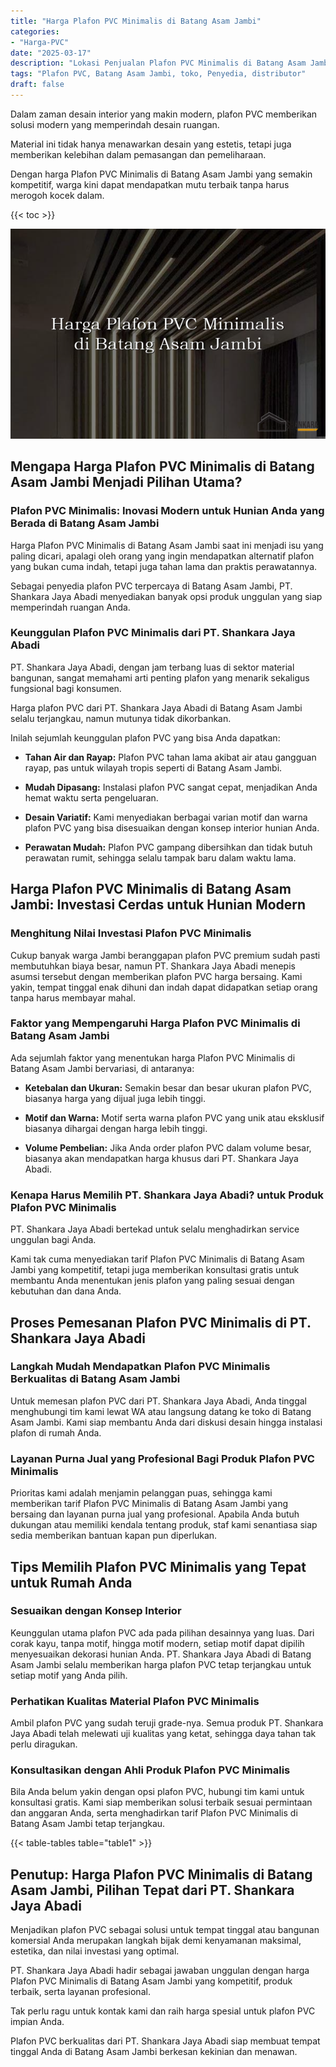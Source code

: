 ```yaml
---
title: "Harga Plafon PVC Minimalis di Batang Asam Jambi"
categories: 
- "Harga-PVC"
date: "2025-03-17"
description: "Lokasi Penjualan Plafon PVC Minimalis di Batang Asam Jambi untuk hunian, perkantoran, serta gerai. Produk unggulan, pilihan motif, pilihan warna modern, dengan jasa pemasangan dikerjakan oleh tenaga ahli ahli serta garansi resmi!|Jasa penyediaan Plafon PVC Minimalis di Batang Asam Jambi untuk kebutuhan hunian, kantor, maupun toko, dengan material terbaik dan instalasi oleh tenaga ahli profesional dan jaminan resmi.|Alternatif Plafon PVC Minimalis di Batang Asam Jambi yang terbukti bagi hunian, perkantoran, serta gerai, dengan panel terbaik dan penempatan oleh tenaga ahli profesional serta garansi resmi.|Penjualan Plafon PVC Minimalis di Batang Asam Jambi bagi rumah, kantor, dan toko, beserta panel terbaik dan penempatan dikerjakan oleh tim ahli, disertai dengan kepastian resmi.}"
tags: "Plafon PVC, Batang Asam Jambi, toko, Penyedia, distributor"
draft: false
---
```


Dalam zaman desain interior yang makin modern, plafon PVC memberikan solusi modern yang memperindah desain ruangan.

Material ini tidak hanya menawarkan desain yang estetis, tetapi juga memberikan kelebihan dalam pemasangan dan pemeliharaan.

Dengan harga Plafon PVC Minimalis di Batang Asam Jambi yang semakin kompetitif, warga kini dapat mendapatkan mutu terbaik tanpa harus merogoh kocek dalam.

{{< toc >}}

![Harga Plafon PVC Minimalis di Batang Asam Jambi](/images/Harga-PVC/Harga-Plafon-PVC-Minimalis-di-Batang-Asam-Jambi.png)


## Mengapa Harga Plafon PVC Minimalis di Batang Asam Jambi Menjadi Pilihan Utama?

### Plafon PVC Minimalis: Inovasi Modern untuk Hunian Anda yang Berada di Batang Asam Jambi

Harga Plafon PVC Minimalis di Batang Asam Jambi saat ini menjadi isu yang paling dicari, apalagi oleh orang yang ingin mendapatkan alternatif plafon yang bukan cuma indah, tetapi juga tahan lama dan praktis perawatannya.

Sebagai penyedia plafon PVC terpercaya di Batang Asam Jambi, PT. Shankara Jaya Abadi menyediakan banyak opsi produk unggulan yang siap memperindah ruangan Anda.

### Keunggulan Plafon PVC Minimalis dari PT. Shankara Jaya Abadi

PT. Shankara Jaya Abadi, dengan jam terbang luas di sektor material bangunan, sangat memahami arti penting plafon yang menarik sekaligus fungsional bagi konsumen.

Harga plafon PVC dari PT. Shankara Jaya Abadi di Batang Asam Jambi selalu terjangkau, namun mutunya tidak dikorbankan.

Inilah sejumlah keunggulan plafon PVC yang bisa Anda dapatkan:

- **Tahan Air dan Rayap:** Plafon PVC tahan lama akibat air atau gangguan rayap, pas untuk wilayah tropis seperti di Batang Asam Jambi.

- **Mudah Dipasang:** Instalasi plafon PVC sangat cepat, menjadikan Anda hemat waktu serta pengeluaran.

- **Desain Variatif:** Kami menyediakan berbagai varian motif dan warna plafon PVC yang bisa disesuaikan dengan konsep interior hunian Anda.

- **Perawatan Mudah:** Plafon PVC gampang dibersihkan dan tidak butuh perawatan rumit, sehingga selalu tampak baru dalam waktu lama.

## Harga Plafon PVC Minimalis di Batang Asam Jambi: Investasi Cerdas untuk Hunian Modern

### Menghitung Nilai Investasi Plafon PVC Minimalis

Cukup banyak warga Jambi beranggapan plafon PVC premium sudah pasti membutuhkan biaya besar, namun PT. Shankara Jaya Abadi menepis asumsi tersebut dengan memberikan plafon PVC harga bersaing. Kami yakin, tempat tinggal enak dihuni dan indah dapat didapatkan setiap orang tanpa harus membayar mahal.

### Faktor yang Mempengaruhi Harga Plafon PVC Minimalis di Batang Asam Jambi

Ada sejumlah faktor yang menentukan harga Plafon PVC Minimalis di Batang Asam Jambi bervariasi, di antaranya:

- **Ketebalan dan Ukuran:** Semakin besar dan besar ukuran plafon PVC, biasanya harga yang dijual juga lebih tinggi.

- **Motif dan Warna:** Motif serta warna plafon PVC yang unik atau eksklusif biasanya dihargai dengan harga lebih tinggi.

- **Volume Pembelian:** Jika Anda order plafon PVC dalam volume besar, biasanya akan mendapatkan harga khusus dari PT. Shankara Jaya Abadi.

### Kenapa Harus Memilih PT. Shankara Jaya Abadi? untuk Produk Plafon PVC Minimalis

PT. Shankara Jaya Abadi bertekad untuk selalu menghadirkan service unggulan bagi Anda.

Kami tak cuma menyediakan tarif Plafon PVC Minimalis di Batang Asam Jambi yang kompetitif, tetapi juga memberikan konsultasi gratis untuk membantu Anda menentukan jenis plafon yang paling sesuai dengan kebutuhan dan dana Anda.

## Proses Pemesanan Plafon PVC Minimalis di PT. Shankara Jaya Abadi

### Langkah Mudah Mendapatkan Plafon PVC Minimalis Berkualitas di Batang Asam Jambi

Untuk memesan plafon PVC dari PT. Shankara Jaya Abadi, Anda tinggal menghubungi tim kami lewat WA atau langsung datang ke toko di Batang Asam Jambi. Kami siap membantu Anda dari diskusi desain hingga instalasi plafon di rumah Anda.

### Layanan Purna Jual yang Profesional Bagi Produk Plafon PVC Minimalis

Prioritas kami adalah menjamin pelanggan puas, sehingga kami memberikan tarif Plafon PVC Minimalis di Batang Asam Jambi yang bersaing dan layanan purna jual yang profesional. Apabila Anda butuh dukungan atau memiliki kendala tentang produk, staf kami senantiasa siap sedia memberikan bantuan kapan pun diperlukan.

## Tips Memilih Plafon PVC Minimalis yang Tepat untuk Rumah Anda

### Sesuaikan dengan Konsep Interior

Keunggulan utama plafon PVC ada pada pilihan desainnya yang luas. Dari corak kayu, tanpa motif, hingga motif modern, setiap motif dapat dipilih menyesuaikan dekorasi hunian Anda. PT. Shankara Jaya Abadi di Batang Asam Jambi selalu memberikan harga plafon PVC tetap terjangkau untuk setiap motif yang Anda pilih.

### Perhatikan Kualitas Material Plafon PVC Minimalis

Ambil plafon PVC yang sudah teruji grade-nya. Semua produk PT. Shankara Jaya Abadi telah melewati uji kualitas yang ketat, sehingga daya tahan tak perlu diragukan.

### Konsultasikan dengan Ahli Produk Plafon PVC Minimalis

Bila Anda belum yakin dengan opsi plafon PVC, hubungi tim kami untuk konsultasi gratis. Kami siap memberikan solusi terbaik sesuai permintaan dan anggaran Anda, serta menghadirkan tarif Plafon PVC Minimalis di Batang Asam Jambi tetap terjangkau.

{{< table-tables table="table1" >}}

## Penutup: Harga Plafon PVC Minimalis di Batang Asam Jambi, Pilihan Tepat dari PT. Shankara Jaya Abadi

Menjadikan plafon PVC sebagai solusi untuk tempat tinggal atau bangunan komersial Anda merupakan langkah bijak demi kenyamanan maksimal, estetika, dan nilai investasi yang optimal.

PT. Shankara Jaya Abadi hadir sebagai jawaban unggulan dengan harga Plafon PVC Minimalis di Batang Asam Jambi yang kompetitif, produk terbaik, serta layanan profesional.

Tak perlu ragu untuk kontak kami dan raih harga spesial untuk plafon PVC impian Anda.

Plafon PVC berkualitas dari PT. Shankara Jaya Abadi siap membuat tempat tinggal Anda di Batang Asam Jambi berkesan kekinian dan menawan.